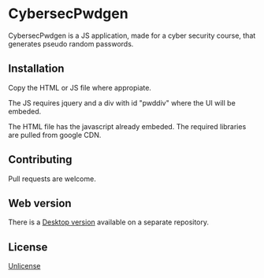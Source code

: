 # CybersecPwdgen


CybersecPwdgen is a JS application, made for a cyber security course, that generates pseudo random passwords.

## Installation
Copy the HTML or JS file where appropiate.

The JS requires jquery and a div with id "pwddiv" where the UI will be embeded.

The HTML file has the javascript already embeded. The required libraries are pulled from google CDN.

## Contributing

Pull requests are welcome. 

## Web version

There is a [Desktop version](https://github.com/iagorubio/CybersecPwdgenDesktop) available on a separate repository.

## License
[Unlicense](https://choosealicense.com/licenses/unlicense/)
